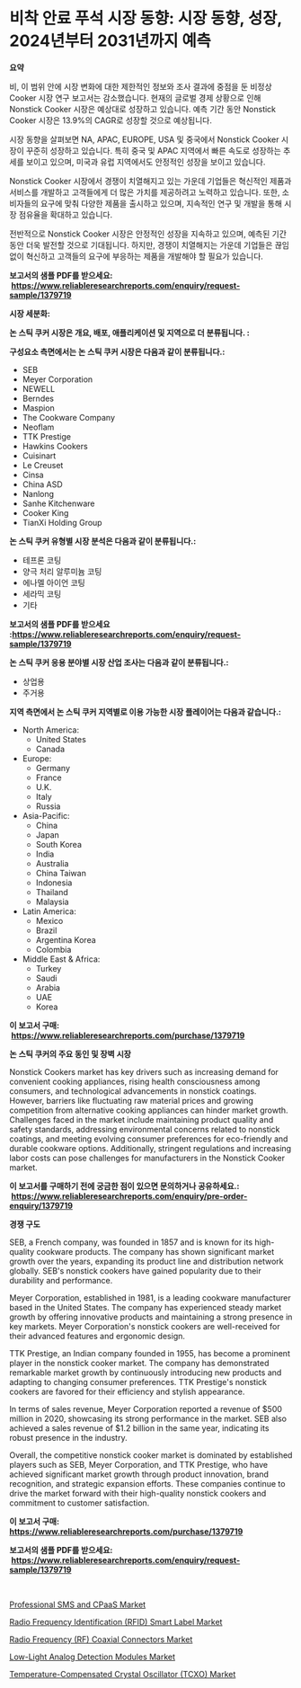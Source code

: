 <p><h1>비착 안료 푸석 시장 동향: 시장 동향, 성장, 2024년부터 2031년까지 예측</h1></p><p><strong>요약</strong></p>
<p><p>비, 이 범위 안에 시장 변화에 대한 제한적인 정보와 조사 결과에 중점을 둔 비정상 Cooker 시장 연구 보고서는 감소했습니다. 현재의 글로벌 경제 상황으로 인해 Nonstick Cooker 시장은 예상대로 성장하고 있습니다. 예측 기간 동안 Nonstick Cooker 시장은 13.9%의 CAGR로 성장할 것으로 예상됩니다.</p><p>시장 동향을 살펴보면 NA, APAC, EUROPE, USA 및 중국에서 Nonstick Cooker 시장이 꾸준히 성장하고 있습니다. 특히 중국 및 APAC 지역에서 빠른 속도로 성장하는 추세를 보이고 있으며, 미국과 유럽 지역에서도 안정적인 성장을 보이고 있습니다.</p><p>Nonstick Cooker 시장에서 경쟁이 치열해지고 있는 가운데 기업들은 혁신적인 제품과 서비스를 개발하고 고객들에게 더 많은 가치를 제공하려고 노력하고 있습니다. 또한, 소비자들의 요구에 맞춰 다양한 제품을 출시하고 있으며, 지속적인 연구 및 개발을 통해 시장 점유율을 확대하고 있습니다.</p><p>전반적으로 Nonstick Cooker 시장은 안정적인 성장을 지속하고 있으며, 예측된 기간 동안 더욱 발전할 것으로 기대됩니다. 하지만, 경쟁이 치열해지는 가운데 기업들은 끊임없이 혁신하고 고객들의 요구에 부응하는 제품을 개발해야 할 필요가 있습니다.</p></p>
<p><strong>보고서의 샘플 PDF를 받으세요: &nbsp;<a href="https://www.reliableresearchreports.com/enquiry/request-sample/1379719">https://www.reliableresearchreports.com/enquiry/request-sample/1379719</a></strong></p>
<p><strong>시장 세분화:</strong></p>
<p><strong> 논 스틱 쿠커 시장은 개요, 배포, 애플리케이션 및 지역으로 더 분류됩니다. :</strong></p>
<p><strong>구성요소 측면에서는 논 스틱 쿠커 시장은 다음과 같이 분류됩니다.:</strong></p>
<p><ul><li>SEB</li><li>Meyer Corporation</li><li>NEWELL</li><li>Berndes</li><li>Maspion</li><li>The Cookware Company</li><li>Neoflam</li><li>TTK Prestige</li><li>Hawkins Cookers</li><li>Cuisinart</li><li>Le Creuset</li><li>Cinsa</li><li>China ASD</li><li>Nanlong</li><li>Sanhe Kitchenware</li><li>Cooker King</li><li>TianXi Holding Group</li></ul></p>
<p><strong> 논 스틱 쿠커 유형별 시장 분석은 다음과 같이 분류됩니다.:</strong></p>
<p><ul><li>테프론 코팅</li><li>양극 처리 알루미늄 코팅</li><li>에나멜 아이언 코팅</li><li>세라믹 코팅</li><li>기타</li></ul></p>
<p><strong>보고서의 샘플 PDF를 받으세요 :<a href="https://www.reliableresearchreports.com/enquiry/request-sample/1379719">https://www.reliableresearchreports.com/enquiry/request-sample/1379719</a></strong></p>
<p><strong> 논 스틱 쿠커 응용 분야별 시장 산업 조사는 다음과 같이 분류됩니다.:</strong></p>
<p><ul><li>상업용</li><li>주거용</li></ul></p>
<p><strong>지역 측면에서 논 스틱 쿠커 지역별로 이용 가능한 시장 플레이어는 다음과 같습니다.:</strong></p>
<p><ul>
    <li>
        North America:
        <ul>
            <li>United States</li>
            <li>Canada</li>
        </ul>
    </li>
    <li>
        Europe:
        <ul>
            <li>Germany</li>
            <li>France</li>
            <li>U.K.</li>
            <li>Italy</li>
            <li>Russia</li>
        </ul>
    </li>
    <li>
        Asia-Pacific:
        <ul>
            <li>China</li>
            <li>Japan</li>
            <li>South Korea</li>
            <li>India</li>
            <li>Australia</li>
            <li>China Taiwan</li>
            <li>Indonesia</li>
            <li>Thailand</li>
            <li>Malaysia</li>
        </ul>
    </li>
    <li>
        Latin America:
        <ul>
            <li>Mexico</li>
            <li>Brazil</li>
            <li>Argentina Korea</li>
            <li>Colombia</li>
        </ul>
    </li>
    <li>
        Middle East & Africa:
        <ul>
            <li>Turkey</li>
            <li>Saudi</li>
            <li>Arabia</li>
            <li>UAE</li>
            <li>Korea</li>
        </ul>
    </li>
    </ul></p>
<p><strong>이 보고서 구매: &nbsp;<a href="https://www.reliableresearchreports.com/purchase/1379719">https://www.reliableresearchreports.com/purchase/1379719</a></strong></p>
<p><strong>논 스틱 쿠커의 주요 동인 및 장벽 시장</strong></p>
<p><p>Nonstick Cookers market has key drivers such as increasing demand for convenient cooking appliances, rising health consciousness among consumers, and technological advancements in nonstick coatings. However, barriers like fluctuating raw material prices and growing competition from alternative cooking appliances can hinder market growth. Challenges faced in the market include maintaining product quality and safety standards, addressing environmental concerns related to nonstick coatings, and meeting evolving consumer preferences for eco-friendly and durable cookware options. Additionally, stringent regulations and increasing labor costs can pose challenges for manufacturers in the Nonstick Cooker market.</p></p>
<p><strong>이 보고서를 구매하기 전에 궁금한 점이 있으면 문의하거나 공유하세요.: &nbsp;<a href="https://www.reliableresearchreports.com/enquiry/pre-order-enquiry/1379719">https://www.reliableresearchreports.com/enquiry/pre-order-enquiry/1379719</a></strong></p>
<p><strong>경쟁 구도</strong></p>
<p><p>SEB, a French company, was founded in 1857 and is known for its high-quality cookware products. The company has shown significant market growth over the years, expanding its product line and distribution network globally. SEB's nonstick cookers have gained popularity due to their durability and performance.</p><p>Meyer Corporation, established in 1981, is a leading cookware manufacturer based in the United States. The company has experienced steady market growth by offering innovative products and maintaining a strong presence in key markets. Meyer Corporation's nonstick cookers are well-received for their advanced features and ergonomic design.</p><p>TTK Prestige, an Indian company founded in 1955, has become a prominent player in the nonstick cooker market. The company has demonstrated remarkable market growth by continuously introducing new products and adapting to changing consumer preferences. TTK Prestige's nonstick cookers are favored for their efficiency and stylish appearance.</p><p>In terms of sales revenue, Meyer Corporation reported a revenue of $500 million in 2020, showcasing its strong performance in the market. SEB also achieved a sales revenue of $1.2 billion in the same year, indicating its robust presence in the industry.</p><p>Overall, the competitive nonstick cooker market is dominated by established players such as SEB, Meyer Corporation, and TTK Prestige, who have achieved significant market growth through product innovation, brand recognition, and strategic expansion efforts. These companies continue to drive the market forward with their high-quality nonstick cookers and commitment to customer satisfaction.</p></p>
<p><strong>이 보고서 구매: &nbsp; <a href="https://www.reliableresearchreports.com/purchase/1379719">https://www.reliableresearchreports.com/purchase/1379719</a></strong></p>
<p><strong>보고서의 샘플 PDF를 받으세요: &nbsp;<a href="https://www.reliableresearchreports.com/enquiry/request-sample/1379719">https://www.reliableresearchreports.com/enquiry/request-sample/1379719</a></strong><strong></strong></p>
<p>&nbsp;</p>
<p><p><a href="https://gamy-alyssum-396.notion.site/Professional-SMS-and-CPaaS-Market-with-the-goal-of-estimating-the-market-size-and-future-growth-pote-0681b4fca55b4022b467452684579f7b">Professional SMS and CPaaS Market</a></p><p><a href="https://view.publitas.com/reportprime-1/radio-frequency-identification-rfid-smart-label-market-research-report-reveals-the-latest-trends-and-opportunities-of-this-market-for-period-from-2024-2031/">Radio Frequency Identification (RFID) Smart Label Market</a></p><p><a href="https://boundless-drawbridge-702.notion.site/Radio-Frequency-RF-Coaxial-Connectors-Market-Research-Report-Forecasted-for-Period-from-2024-20-e82bb634cfc04b189b05cad4685b0dc2">Radio Frequency (RF) Coaxial Connectors Market</a></p><p><a href="https://github.com/Glendatilghmankmgz0rbhwpy/Market-Research-Report-List-1/blob/main/low-light-analog-detection-modules-market.md">Low-Light Analog Detection Modules Market</a></p><p><a href="https://view.publitas.com/reportprime-1/temperature-compensated-crystal-oscillator-tcxo-market-research-report-unlocks-analysis-on-the-market-financial-status-market-size-and-market-revenue-upto-2031/">Temperature-Compensated Crystal Oscillator (TCXO) Market</a></p></p>